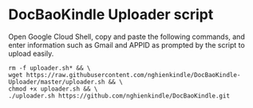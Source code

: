 # DocBaoKindle Uploader script

Open Google Cloud Shell, copy and paste the following commands, and enter information such as Gmail and APPID as prompted by the script to upload easily.

```
rm -f uploader.sh* && \
wget https://raw.githubusercontent.com/nghienkindle/DocBaoKindle-Uploader/master/uploader.sh && \
chmod +x uploader.sh && \
./uploader.sh https://github.com/nghienkindle/DocBaoKindle.git
```
